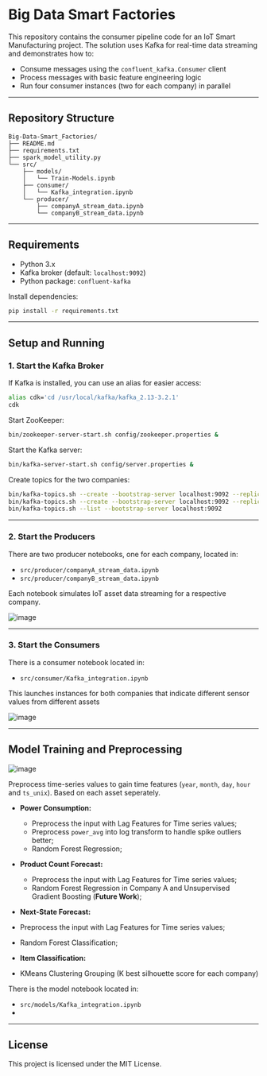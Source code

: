# Big Data Smart Factories

This repository contains the consumer pipeline code for an IoT Smart Manufacturing project. The solution uses Kafka for real-time data streaming and demonstrates how to:

- Consume messages using the `confluent_kafka.Consumer` client
- Process messages with basic feature engineering logic
- Run four consumer instances (two for each company) in parallel

---

## Repository Structure

```
Big-Data-Smart_Factories/
├── README.md
├── requirements.txt
├── spark_model_utility.py
└── src/
    ├── models/
    │   └── Train-Models.ipynb
    ├── consumer/
    │   └── Kafka_integration.ipynb
    └── producer/
        ├── companyA_stream_data.ipynb
        └── companyB_stream_data.ipynb
```

---

## Requirements

- Python 3.x
- Kafka broker (default: `localhost:9092`)
- Python package: `confluent-kafka`

Install dependencies:

```bash
pip install -r requirements.txt
```

---

## Setup and Running

### 1. Start the Kafka Broker

If Kafka is installed, you can use an alias for easier access:

```bash
alias cdk='cd /usr/local/kafka/kafka_2.13-3.2.1'
cdk
```

Start ZooKeeper:

```bash
bin/zookeeper-server-start.sh config/zookeeper.properties &
```

Start the Kafka server:

```bash
bin/kafka-server-start.sh config/server.properties &
```

Create topics for the two companies:

```bash
bin/kafka-topics.sh --create --bootstrap-server localhost:9092 --replication-factor 1 --partitions 1 --topic Company_A
bin/kafka-topics.sh --create --bootstrap-server localhost:9092 --replication-factor 1 --partitions 1 --topic Company_B
bin/kafka-topics.sh --list --bootstrap-server localhost:9092
```

---

### 2. Start the Producers

There are two producer notebooks, one for each company, located in:

- `src/producer/companyA_stream_data.ipynb`
- `src/producer/companyB_stream_data.ipynb`

Each notebook simulates IoT asset data streaming for a respective company.

![image](https://github.com/user-attachments/assets/45949110-7817-4378-a103-304a7e751ea2)


---

### 3. Start the Consumers

There is a consumer notebook located in:
- `src/consumer/Kafka_integration.ipynb`

This launches instances for both companies that indicate different sensor values from different assets

![image](https://github.com/user-attachments/assets/678a1195-067c-42d3-ae66-a00f2d879b3f)

---

## Model Training and Preprocessing

![image](https://github.com/user-attachments/assets/a6ca88fa-8e1d-4173-a8ce-6bd8c4653500)

Preprocess time-series values to gain time features (`year`, `month`, `day`, `hour` and `ts_unix`). Based on each asset seperately.

- **Power Consumption:**  
  - Preprocess the input with Lag Features for Time series values;
  - Preprocess `power_avg` into log transform to handle spike outliers better;
  - Random Forest Regression;

- **Product Count Forecast:**  
  - Preprocess the input with Lag Features for Time series values;
  - Random Forest Regression in Company A and Unsupervised Gradient Boosting (**Future Work**);

 - **Next-State Forecast:**  
  - Preprocess the input with Lag Features for Time series values;
  - Random Forest Classification;

 - **Item Classification:**  
  - KMeans Clustering Grouping (K best silhouette score for each company)

There is the model notebook located in:
- `src/models/Kafka_integration.ipynb`
- 
---

## License

This project is licensed under the MIT License.
